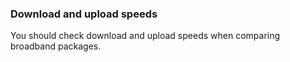 ###  Download and upload speeds

You should check download and upload speeds when comparing broadband packages.

